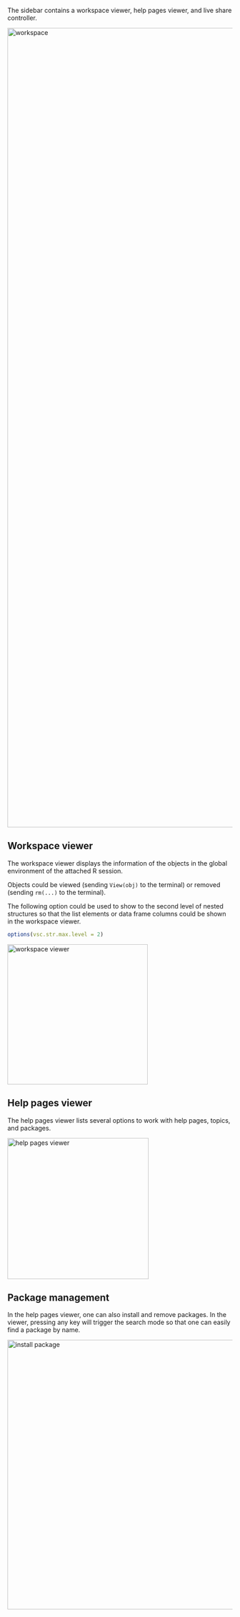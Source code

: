 The sidebar contains a workspace viewer, help pages viewer, and live share controller.

<img width="1791" alt="workspace" src="https://user-images.githubusercontent.com/4662568/122624265-f3164f80-d0d1-11eb-8801-9d5fe2ce930f.png">

## Workspace viewer

The workspace viewer displays the information of the objects in the global environment of the attached R session.

Objects could be viewed (sending `View(obj)` to the terminal) or removed (sending `rm(...)` to the terminal).

The following option could be used to show to the second level of nested structures so that the list elements or data frame columns could be shown in the workspace viewer.

```r
options(vsc.str.max.level = 2)
```

<img width="314" alt="workspace viewer" src="https://user-images.githubusercontent.com/4662568/122624302-2b1d9280-d0d2-11eb-9d7b-9e7291748d84.png">

## Help pages viewer

The help pages viewer lists several options to work with help pages, topics, and packages.

<img width="316" alt="help pages viewer" src="https://user-images.githubusercontent.com/4662568/122624322-3f618f80-d0d2-11eb-9113-b524af861039.png">

## Package management

In the help pages viewer, one can also install and remove packages. In the viewer, pressing any key will trigger the search mode so that one can easily find a package by name.

<img width="604" alt="install package" src="https://user-images.githubusercontent.com/4662568/122624375-746de200-d0d2-11eb-9d95-d30e76bccea9.png">

